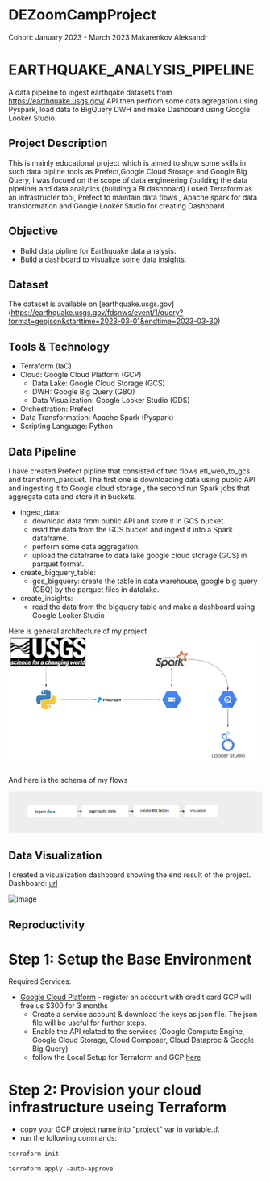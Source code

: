 # DEZoomCampProject

Cohort: January 2023 - March 2023
Makarenkov Aleksandr

# EARTHQUAKE_ANALYSIS_PIPELINE
A data pipeline to ingest earthqake datasets from https://earthquake.usgs.gov/ API then perfrom some data agregation using Pyspark, load data to BigQuery DWH and make Dashboard using Google Looker Studio.

## Project Description

This is mainly educational project which is aimed to show some skills in such data pipline tools as Prefect,Google Cloud Storage and Google Big Query, I was focued on the scope of data engineering (building the data pipeline) and data analytics (building a BI dashboard).I used Terraform as an infrastructer tool, Prefect to maintain data flows , Apache spark for data transformation and Google Looker Studio for creating Dashboard.


## Objective
  * Build data pipline for Earthquake data analysis.
  * Build a dashboard to visualize some data insights.

## Dataset
The dataset is available on [earthquake.usgs.gov] (https://earthquake.usgs.gov/fdsnws/event/1/query?format=geojson&starttime=2023-03-01&endtime=2023-03-30)


## Tools & Technology
* Terraform (IaC)
* Cloud: Google Cloud Platform (GCP)
  * Data Lake: Google Cloud Storage (GCS)
  * DWH: Google Big Query (GBQ)
  * Data Visualization: Google Looker Studio (GDS)
* Orchestration: Prefect
* Data Transformation: Apache Spark (Pyspark)
* Scripting Language: Python

## Data Pipeline
I have created Prefect pipline that consisted of two flows etl_web_to_gcs and transform_parquet. The first one is downloading data using public API and ingesting it to Google cloud storage , the second run Spark jobs that aggregate data and store it in buckets.


 * ingest_data:
    * download data from public API and store it in GCS bucket.
    * read the data from the GCS bucket and ingest it into a Spark dataframe.
    * perform some data aggregation.
    * upload the dataframe to data lake google cloud storage (GCS) in parquet format.
 * create_bigquery_table:
    * gcs_bigquery: create the table in data warehouse, google big query (GBQ) by the parquet files in datalake.
 * create_insights:
    * read the data from the bigquery table and make a dashboard using Google Looker Studio

Here is general architecture of my project  
<img alt = "image" src = "https://github.com/iskaiska911/DEZoomCampProject/blob/main/img/architecture.png">

And here is the schema of my flows 

<img alt = "image" src = "https://github.com/iskaiska911/DEZoomCampProject/blob/main/img/flows_schema.png">

## Data Visualization
I created a visualization dashboard  showing the end result of the project. <br>
Dashboard: [url](https://lookerstudio.google.com/reporting/039a6daa-f3e6-4b56-b9d2-a77a16f50de4/page/OF3OD)

<img alt = "image" src = "https://i.ibb.co/4McMtSg/tweets-setiment-dashboard.png">

## Reproductivity

# Step 1: Setup the Base Environment <br>
Required Services: <br>
* [Google Cloud Platform](https://console.cloud.google.com/) - register an account with credit card GCP will free us $300 for 3 months
    * Create a service account & download the keys as json file. The json file will be useful for further steps.
    * Enable the API related to the services (Google Compute Engine, Google Cloud Storage, Cloud Composer, Cloud Dataproc & Google Big Query)
    * follow the Local Setup for Terraform and GCP [here](https://github.com/DataTalksClub/data-engineering-zoomcamp/tree/main/week_1_basics_n_setup/1_terraform_gcp)

# Step 2: Provision your cloud infrastructure useing Terraform<br>
* copy your GCP project name into "project" var in variable.tf.
* run the following commands:
```console
terraform init
```
```console
terraform apply -auto-approve
```
> 
